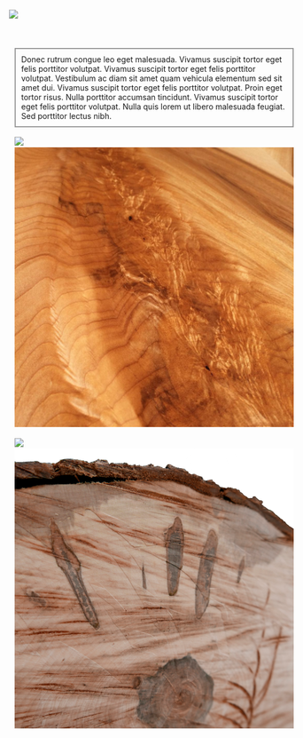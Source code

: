 # 

<div style="margin:-10px;">
  <img src="../images/wood/wyatt-red-cedar.jpg" style="margin-top:20px;">

  <p style="border:2px solid #999; padding:10px; margin:10px; margin-top:50px">
    Donec rutrum congue leo eget malesuada. Vivamus suscipit tortor eget felis porttitor volutpat. Vivamus suscipit tortor eget felis porttitor volutpat. Vestibulum ac diam sit amet quam vehicula elementum sed sit amet dui. Vivamus suscipit tortor eget felis porttitor volutpat. Proin eget tortor risus. Nulla porttitor accumsan tincidunt. Vivamus suscipit tortor eget felis porttitor volutpat. Nulla quis lorem ut libero malesuada feugiat. Sed porttitor lectus nibh.
  </p>
</div>

<br>
<div class="row">
  <div class="col-sm-1">
  </div>
  <div class="col-sm-10">
  <div class="row">
  <div class="col-sm-6">
  <img src="http://www-dev.dayshardwood.com/images/pictures/wood2.jpg">
  </div>
  <div class="col-sm-6">
  <img src="/images/wood/wood5.jpg">
  </div>
  </div>
  <br>
  <div class="row">
  <div class="col-sm-6">
  <img src="http://www-dev.dayshardwood.com/images/pictures/cedar.jpg">
  </div>
  <div class="col-sm-6">
  <img src="/images/wood/green-wood.png">
  </div>
  </div>
  </div>
  <div class="col-sm-1">
  </div>
</div>
  